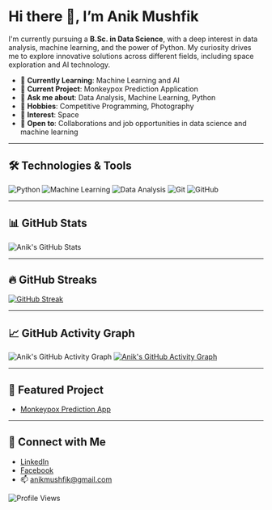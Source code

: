 # Hi there 👋, I’m Anik Mushfik

I'm currently pursuing a **B.Sc. in Data Science**, with a deep interest in data analysis, machine learning, and the power of Python. My curiosity drives me to explore innovative solutions across different fields, including space exploration and AI technology.

- 🌱 **Currently Learning**: Machine Learning and AI
- 🔭 **Current Project**: Monkeypox Prediction Application
- 💬 **Ask me about**: Data Analysis, Machine Learning, Python
- 🎯 **Hobbies**: Competitive Programming, Photography
- 🌌 **Interest**: Space
- 👥 **Open to**: Collaborations and job opportunities in data science and machine learning

---

## 🛠️ Technologies & Tools

![Python](https://img.shields.io/badge/-Python-05122A?style=flat&logo=python)
![Machine Learning](https://img.shields.io/badge/-Machine%20Learning-05122A?style=flat&logo=machine-learning)
![Data Analysis](https://img.shields.io/badge/-Data%20Analysis-05122A?style=flat&logo=chart-bar)
![Git](https://img.shields.io/badge/-Git-05122A?style=flat&logo=git)
![GitHub](https://img.shields.io/badge/-GitHub-05122A?style=flat&logo=github)

---

## 📊 GitHub Stats

![Anik's GitHub Stats](https://github-readme-stats.vercel.app/api?username=Anik-Mushfik&show_icons=true&theme=radical)

---

## 🔥 GitHub Streaks

[![GitHub Streak](https://github-readme-streak-stats.herokuapp.com?user=Anik-Mushfik&theme=radical)](https://git.io/streak-stats)

---

## 📈 GitHub Activity Graph

![Anik's GitHub Activity Graph](https://github-readme-activity-graph.cyclic.app/graph?username=Anik-Mushfik&theme=react-dark)
[![Anik's GitHub Activity Graph](https://github-readme-activity-graph.vercel.app/graph?username=Anik-Mushfik&custom_title=This%20is%20a%20title&hide_border=true)](https://github.com/ashutosh00710/github-readme-activity-graph)

---

## 🌟 Featured Project

- [Monkeypox Prediction App](https://github.com/Anik-Mushfik/monkeypox-prediction-app)

---

## 🔗 Connect with Me

- [LinkedIn](https://www.linkedin.com/in/musfique-ahmed-aa89a5293/)
- [Facebook](https://www.facebook.com/anik.mushfik)
- 📫 [anikmushfik@gmail.com](mailto:anikmushfik@gmail.com)

![Profile Views](https://komarev.com/ghpvc/?username=Anik-Mushfik&style=flat-square)
